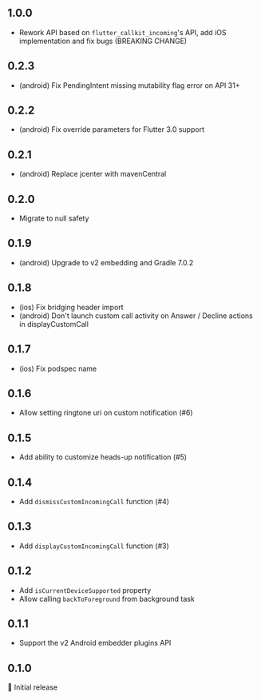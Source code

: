 ## 1.0.0

- Rework API based on `flutter_callkit_incoming`'s API, add iOS implementation and fix bugs (BREAKING CHANGE)

## 0.2.3

- (android) Fix PendingIntent missing mutability flag error on API 31+

## 0.2.2

- (android) Fix override parameters for Flutter 3.0 support

## 0.2.1

- (android) Replace jcenter with mavenCentral

## 0.2.0

- Migrate to null safety

## 0.1.9

- (android) Upgrade to v2 embedding and Gradle 7.0.2

## 0.1.8

- (ios) Fix bridging header import
- (android) Don't launch custom call activity on Answer / Decline actions in displayCustomCall

## 0.1.7

- (ios) Fix podspec name

## 0.1.6

- Allow setting ringtone uri on custom notification (#6)

## 0.1.5

- Add ability to customize heads-up notification (#5)

## 0.1.4

- Add `dismissCustomIncomingCall` function (#4)

## 0.1.3

- Add `displayCustomIncomingCall` function (#3)

## 0.1.2

- Add `isCurrentDeviceSupported` property
- Allow calling `backToForeground` from background task

## 0.1.1

- Support the v2 Android embedder plugins API

## 0.1.0

🎉 Initial release
